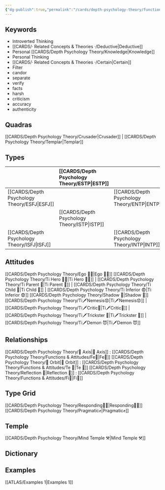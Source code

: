 ```yaml
---
{"dg-publish":true,"permalink":"/cards/depth-psychology-theory/functions-and-attitudes/ti/","noteIcon":"","created":"2022-12-27T19:31:40.985+01:00","updated":"2023-04-19T18:36:45.959+02:00"}
---
```


## Keywords
- Introverted Thinking
- [[CARDS/· Related Concepts & Theories ·/Deductive\|Deductive]]
- Personal [[CARDS/Depth Psychology Theory/Knowledge\|Knowledge]]
- Personal Thinking
- [[CARDS/· Related Concepts & Theories ·/Certain\|Certain]]
- Filter
- candor
- separate
- verify
- facts
- harsh
- criticism
- accuracy
- authenticity

## Quadras
[[CARDS/Depth Psychology Theory/Crusader\|Crusader]] | [[CARDS/Depth Psychology Theory/Templar\|Templar]] 

## Types 

| |  [[CARDS/Depth Psychology Theory/ESTP\|ESTP]]  |  | [[CARDS/Depth Psychology Theory/ENFJ\|ENFJ]]&nbsp; |
|:---------------|:-----------|:---------------|:---------------|
| [[CARDS/Depth Psychology Theory/ESFJ\|ESFJ]]       | | [[CARDS/Depth Psychology Theory/ENTP\|ENTP]]&nbsp; | |
| |  [[CARDS/Depth Psychology Theory/ISTP\|ISTP]]  |  | [[CARDS/Depth Psychology Theory/INFJ\|INFJ]]       |
| [[CARDS/Depth Psychology Theory/ISFJ\|ISFJ]]&nbsp; | |  [[CARDS/Depth Psychology Theory/INTP\|INTP]]      |  |  

## Attitudes
[[CARDS/Depth Psychology Theory/Ego 🙋‍♂️\|Ego 🙋‍♂️]]
[[CARDS/Depth Psychology Theory/Ti Hero 🦸‍♂️\|Ti Hero 🦸‍♂️]] | [[CARDS/Depth Psychology Theory/Ti Parent 🤨\|Ti Parent 🤨]] | [[CARDS/Depth Psychology Theory/Ti Child 🧒\|Ti Child 🧒]] | [[CARDS/Depth Psychology Theory/Ti Inferior 😨\|Ti Inferior 😨]]
[[CARDS/Depth Psychology Theory/Shadow 👤\|Shadow 👤]] 
[[CARDS/Depth Psychology Theory/Ti🗡️Nemesis😟\|Ti🗡️Nemesis😟]] | [[CARDS/Depth Psychology Theory/Ti🗡️Critic🤔\|Ti🗡️Critic🤔]] | [[CARDS/Depth Psychology Theory/Ti🗡️Trickster 🤡\|Ti🗡️Trickster 🤡]] | [[CARDS/Depth Psychology Theory/Ti🗡️Demon 😈\|Ti🗡️Demon 😈]]

## Relationships 
[[CARDS/Depth Psychology Theory/🧲 Axis\|🧲 Axis]] :  [[CARDS/Depth Psychology Theory/Functions & Attitudes/Fe💉\|Fe💉]] 
[[CARDS/Depth Psychology Theory/🔄 Orbit\|🔄 Orbit]] : [[CARDS/Depth Psychology Theory/Functions & Attitudes/Te 🏹\|Te 🏹]]
[[CARDS/Depth Psychology Theory/Reflection 🔀\|Reflection 🔀]]  :  [[CARDS/Depth Psychology Theory/Functions & Attitudes/Fi🔱\|Fi🔱]]

## Type Grid 
[[CARDS/Depth Psychology Theory/Responding🧘‍♂️\|Responding🧘‍♂️]]
[[CARDS/Depth Psychology Theory/Pragmatic✊\|Pragmatic✊]]

## Temple 
[[CARDS/Depth Psychology Theory/Mind Temple ⚒️\|Mind Temple ⚒️]]

## Dictionary


## Examples 
[[ATLAS/Examples 1\|Examples 1]] 

